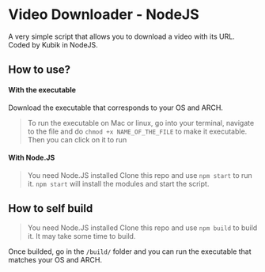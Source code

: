 # Video Downloader - NodeJS
A very simple script that allows you to download a video with its URL. Coded by Kubik in NodeJS.


## How to use?

#### With the executable
Download the executable that corresponds to your OS and ARCH.

> To run the executable on Mac or linux, go into your terminal, navigate to the file and do `chmod +x NAME_OF_THE_FILE` to make it executable. Then you can click on it to run


#### With Node.JS
> You need Node.JS installed
Clone this repo and use `npm start` to run it.
`npm start` will install the modules and start the script.



## How to self build
> You need Node.JS installed
Clone this repo and use `npm build` to build it.
It may take some time to build.

Once builded, go in the `/build/` folder and you can run the executable that matches your OS and ARCH.
